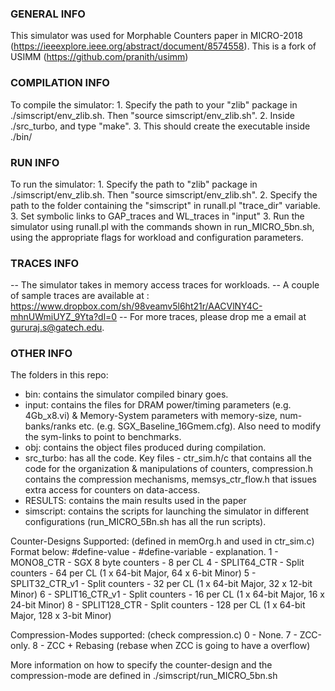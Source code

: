 ### GENERAL INFO ####
This simulator was used for Morphable Counters paper in MICRO-2018 (https://ieeexplore.ieee.org/abstract/document/8574558). This is a fork of USIMM (https://github.com/pranith/usimm) 

### COMPILATION INFO ### 
To compile the simulator: 
    1. Specify the path to your "zlib" package in ./simscript/env_zlib.sh. Then "source simscript/env_zlib.sh". 
    2. Inside ./src_turbo, and type "make". 
    3. This should create the executable inside ./bin/ 

    
### RUN INFO ### 
To run the simulator:
    1. Specify the path to "zlib" package in ./simscript/env_zlib.sh. Then "source simscript/env_zlib.sh".
    2. Specify the path to the folder containing the "simscript"  in runall.pl "trace_dir" variable.
    3. Set symbolic links to GAP_traces and WL_traces in "input" 
    3. Run the simulator using runall.pl with the commands shown in run_MICRO_5bn.sh, using the appropriate flags for workload and configuration parameters.

### TRACES INFO ###
-- The simulator takes in memory access traces for workloads.
-- A couple of sample traces are available at : https://www.dropbox.com/sh/98veamv5l6ht21r/AACVlNY4C-mhnUWmiUYZ_9Yta?dl=0
-- For more traces, please drop me a email at gururaj.s@gatech.edu.

### OTHER INFO ###   
The folders in this repo:
- bin: contains the simulator compiled binary goes.
- input: contains the files for DRAM power/timing parameters (e.g. 4Gb_x8.vi) & Memory-System parameters with memory-size, num-banks/ranks etc. (e.g. SGX_Baseline_16Gmem.cfg). Also need to modify the sym-links to point to benchmarks.
- obj: contains the object files produced during compilation.
- src_turbo: has all the code. Key files - ctr_sim.h/c that contains all the code for the organization & manipulations of counters, compression.h contains the compression mechanisms, memsys_ctr_flow.h that issues extra access for counters on data-access.
- RESULTS: contains the main results used in the paper
- simscript: contains the scripts for launching the simulator in different configurations (run_MICRO_5Bn.sh has all the run scripts).

Counter-Designs Supported: (defined in memOrg.h and used in ctr_sim.c)
Format below: #define-value - #define-variable - explanation.
1 - MONO8_CTR       -  SGX 8 byte counters - 8 per CL
4 - SPLIT64_CTR  -  Split counters - 64 per CL (1 x 64-bit Major, 64 x 6-bit Minor)
5 - SPLIT32_CTR_v1  -  Split counters - 32 per CL (1 x 64-bit Major, 32 x 12-bit Minor)
6 - SPLIT16_CTR_v1  -  Split counters - 16 per CL (1 x 64-bit Major, 16 x 24-bit Minor)
8 - SPLIT128_CTR    -  Split counters - 128 per CL (1 x 64-bit Major, 128 x 3-bit Minor)

Compression-Modes supported: (check compression.c)
0 - None.
7 - ZCC-only.
8 - ZCC + Rebasing (rebase when ZCC is going to have a overflow)

More information on how to specify the counter-design and the compression-mode are defined in ./simscript/run_MICRO_5bn.sh
        
